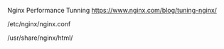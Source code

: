 Nginx Performance Tunning
https://www.nginx.com/blog/tuning-nginx/

/etc/nginx/nginx.conf

/usr/share/nginx/html/
